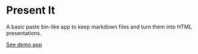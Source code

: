 # Present It
A basic paste bin-like app to keep markdown files and turn them into HTML presentations.

[See demo app](http://present-it.herokuapp.com/)
